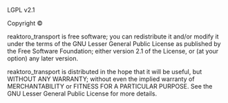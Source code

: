 LGPL v2.1

Copyright © 

reaktoro_transport is free software; you can redistribute it and/or modify it under the terms of the GNU Lesser General Public License as published by the Free Software Foundation; either version 2.1 of the License, or (at your option) any later version.

reaktoro_transport is distributed in the hope that it will be useful, but WITHOUT ANY WARRANTY; without even the implied warranty of MERCHANTABILITY or FITNESS FOR A PARTICULAR PURPOSE. See the GNU Lesser General Public License for more details.
